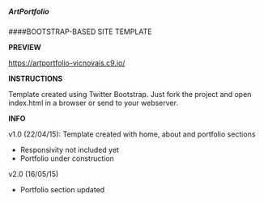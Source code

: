 ##### ArtPortfolio

####BOOTSTRAP-BASED SITE TEMPLATE
<br>

**PREVIEW**

https://artportfolio-vicnovais.c9.io/

**INSTRUCTIONS**

Template created using Twitter Bootstrap.
Just fork the project and open index.html in a browser or send to your webserver.

**INFO**

v1.0 (22/04/15): Template created with home, about and portfolio sections
  - Responsivity not included yet
  - Portfolio under construction
  
v2.0 (16/05/15)
  - Portfolio section updated
